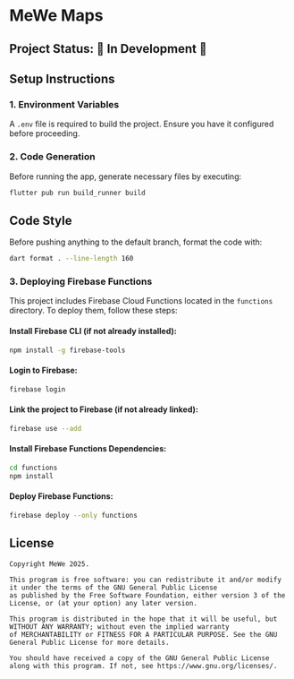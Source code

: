 # MeWe Maps

## Project Status: 🚧 In Development 🚧

## Setup Instructions

### 1. Environment Variables
A `.env` file is required to build the project. Ensure you have it configured before proceeding.

### 2. Code Generation
Before running the app, generate necessary files by executing:

```sh
flutter pub run build_runner build
```

## Code Style
Before pushing anything to the default branch, format the code with:

```sh
dart format . --line-length 160
```

### 3. Deploying Firebase Functions

This project includes Firebase Cloud Functions located in the `functions` directory. To deploy them, follow these steps:

#### Install Firebase CLI (if not already installed):
```sh
npm install -g firebase-tools
```
#### Login to Firebase:
```sh
firebase login
```
#### Link the project to Firebase (if not already linked):
```sh
firebase use --add
```
#### Install Firebase Functions Dependencies:
```sh
cd functions
npm install
```
#### Deploy Firebase Functions:
```sh
firebase deploy --only functions
```

## License
```text
Copyright MeWe 2025.

This program is free software: you can redistribute it and/or modify it under the terms of the GNU General Public License
as published by the Free Software Foundation, either version 3 of the License, or (at your option) any later version.

This program is distributed in the hope that it will be useful, but WITHOUT ANY WARRANTY; without even the implied warranty
of MERCHANTABILITY or FITNESS FOR A PARTICULAR PURPOSE. See the GNU General Public License for more details.

You should have received a copy of the GNU General Public License along with this program. If not, see https://www.gnu.org/licenses/.
```

